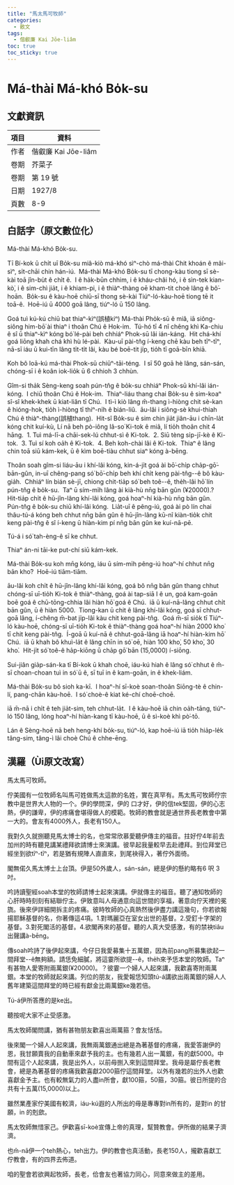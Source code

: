 ```yaml
---
title: "馬太馬可牧師"
categories:
  - 散文
tags:
  - 偕叡廉 Kai Jōe-liâm
toc: true
toc_sticky: true
---
```


# Má-thài Má-khó Bo̍k-su

## 文獻資訊

| 項目 | 資料 |
|---|---|
| 作者 | 偕叡廉 Kai Jōe-liâm |
| 卷期 | 芥菜子 |
| 卷期 | 第 19 號 |
| 日期 | 1927/8 |
| 頁數 | 8-9 |

## 白話字（原文數位化）

Má-thài Má-khó Bo̍k-su.

Tī Bí-kok ū chi̍t uī Bo̍k-su miâ-kiò má-khó sìⁿ-chò má-thài Chit khoán ê mâi-sìⁿ, si̍t-chāi chin hán-iú.  Má-thài Má-khó Bo̍k-su tī chong-kàu tiong sī sè-kài toā jîn-bu̍t ê chi̍t ê.  I ê ha̍k-būn chhim, i ê kháu-châi hó, i ê sìn-tek kian-kò͘, i ê sim-chì jia̍t, i ê khiam-pi, i ê thiàⁿ-thàng oē kham-tit choè lâng ê bô͘-hoān.  Bo̍k-su ê kàu-hoē chiū-sī thong sè-kài Tiúⁿ-ló-kàu-hoē tiong tē it toā-ê.  Hoē-iú ū 4000 goā lâng, tiúⁿ-ló ū 150 lâng.

Goá tuì kú-kú chiū bat thiaⁿ-kìⁿ(誤植kiⁿ) Má-thài Pho̍k-sū ê miâ, iā siông-siông him-bō͘ ài thiaⁿ i thoân Chú ê Hok-im.  Tú-hó tī 4 nî chêng khì Ka-chiu ê sî ū thiaⁿ-kìⁿ kóng bó͘ lé-pài beh chhiáⁿ Phok-sū lâi ián-káng.  Hit chá-khí goá liōng khah chá khì hù lé-pài.  Kàu-uī pài-tn̂g í-keng chē kàu beh tīⁿ-tīⁿ, nā-sī iáu ū kui-tīn lâng ti̍t-ti̍t lâi, kàu bé boē-tit ji̍p, tio̍h tī goā-bīn khiā.

Koh bô loā-kú má-thài Phok-sū chiūⁿ-tāi-téng.  I sī 50 goā hè lâng, sán-sán, chóng-sī i ê koân iok-lio̍k ū 6 chhioh 3 chhùn.

Gîm-si tha̍k Sèng-keng soah pún-tn̂g ê bo̍k-su chhiáⁿ Phok-sū khí-lâi ián-kóng.  I chiū thoân Chú ê Hok-im.  Thiaⁿ-liáu thang chai Bo̍k-su ê sim-koaⁿ sî-sî khek-khek ū kiat-liân tī Chú.  I tì-ì kiò lâng m̄-thang ì-hiòng chit sè-kan ê hióng-hok, tio̍h ì-hiòng tī thiⁿ-ni̍h ê bián-liû.  āu-lâi i siông-sè khui-thiah Chú ê thiàⁿ-thàng(誤植thang).  Hit-sî Bo̍k-su ê sim chin jia̍t jiân-āu i chīn-la̍t kóng chit kuí-kù, Lí nā beh pò-iông Iâ-so͘ Ki-tok ê miâ, lí tio̍h thoân chit 4 hāng.  1. Tuì má-lī-a chāi-sek-lú chhut-sì ê Ki-tok.  2. Siū tèng si̍p-jī-kè ê Ki-tok.  3. Tuì sí koh oa̍h ê Ki-tok.  4. Beh koh-chài lâi ê Ki-tok.  Thiaⁿ ê lâng chin toā siū kám-kek, ū ê kìm boē-tiàu chhut siaⁿ kóng à-bēng.

Thoân soah gîm-si liáu-āu i khí-lâi kóng, kin-á-ji̍t goá ài bō͘-chi̍p cha̍p-gō͘-bān-gûn, in-uī chêng-pang só͘ bō͘-chi̍p beh khí chi̍t keng pài-tn̂g--ê bô kàu-gia̍h.  Chhiáⁿ lín bián sè-jī, chiong chit-tia̍p só͘ beh toê--ê, the̍h-lâi hō͘ lín pún-tn̂g ê bo̍k-su.  Taⁿ ū sím-mi̍h lâng ài kià-hù nn̄g bān gûn (¥20000).?  Hit-tia̍p chi̍t ê hū-jîn-lâng khí-lâi kóng, goá hoaⁿ-hí kià-hù nn̄g bān gûn.  Pún-tn̂g ê bo̍k-su chiū khí-lâi kóng.  Lia̍t-uī ê pêng-iú, goá ài pò lín chai thâu-tú-á kóng beh chhut nn̄g bān gûn ê hū-jîn-lâng kū-nî kiàn-tio̍k chit keng pài-tn̂g ê sî í-keng ū hiàn-kim pí nn̄g bān gûn ke kuí-nā-pē.

Tú-á i só͘ tah-èng-ê sī ke chhut.

Thiaⁿ án-ni tāi-ke put-chí siū kám-kek.

Má-thài Bo̍k-su koh mn̄g kóng, iáu ū sím-mi̍h pêng-iú hoaⁿ-hí chhut nn̄g bān kho͘?  Hoē-iú tiām-tiām.

āu-lâi koh chi̍t ê hū-jîn-lâng khí-lâi kóng, goá bô nn̄g bān gûn thang chhut chóng-sī uī-tio̍h Ki-tok ê thiàⁿ-thàng, goá ài tap-siā I ê un, goá kam-goān boē goá ê chū-tōng-chhia lâi hiàn hō͘ goá ê Chú.  iā ū kuí-nā-lâng chhut chi̍t bān gûn, ū ê hiàn 5000.  Tiong-kan ū chit ê lâng khí-lâi kóng, goá sī chhut-goā lâng, í-chêng m̄-bat ji̍p-lâi kàu chit keng pài-tn̂g.  Goá m̄-sī sio̍k tī Tiúⁿ-ló kàu-hoē, chóng-sī uī-tio̍h Ki-tok ê thiàⁿ-thàng goá hoaⁿ-hí hiàn 2000 kho͘ tī chit keng pài-tn̂g.  Í-goā ū kuí-nā ê chhut-goā-lâng iā hoaⁿ-hí hiàn-kim hō͘ Chú.  iā ū khah bô khuì-la̍t ê lâng chīn in só͘ oē, hiàn 100 kho͘, 50 kho͘, 30 kho͘.  Hit-ji̍t só͘ toê-ê ha̍p-kiōng ū cha̍p gō͘ bān (15,0000) í-siōng.

Sui-jiân gia̍p-sán-ka tī Bí-kok ū khah choē, iáu-kú hiah ê lâng só͘ chhut ê m̄-sī choan-choan tuì in só͘ ū ê, sī tuī in ê kam-goān, in ê khek-liám.

Má-thài Bo̍k-su bô sioh ka-kī.  I hoaⁿ-hí sī-koè soan-thoân Siōng-tè ê chin-lí, pang-chān kàu-hoē.  I só͘ choè-ê kiat ké-chí choē-choē.

iā m̄-nā i chi̍t ê teh jia̍t-sim, teh chhut-la̍t.  I ê kàu-hoē iā chin oa̍h-tāng, tiúⁿ-ló 150 lâng, lóng hoaⁿ-hí hiàn-kang tī kàu-hoē, ū ê sì-koè khì pò͘-tō.

Lán ê Sèng-hoē nā beh heng-khí bo̍k-su, tiúⁿ-ló, kap hoē-iú iā tio̍h hia̍p-le̍k tâng-sim, tâng-ì lâi choè Chú ê chhe-ēng.

## 漢羅（Ùi原文改寫）

馬太馬可牧師。

佇美國有一位牧師名叫馬可姓做馬太這款的名姓，實在真罕有。馬太馬可牧師佇宗教中是世界大人物的一个。伊的學問深，伊的 口才好，伊的信tek堅固，伊的心志熱，伊的謙卑，伊的疼痛會堪得做人的模範。牧師的教會就是通世界長老教會中第一大的。會友有4000外人，長老有150人。

我對久久就捌聽見馬太博士的名，也常常欣慕愛聽伊傳主的福音。拄好佇4年前去加州的時有聽見講某禮拜欲請博士來演講。彼早起我量較早去赴禮拜。到位拜堂已經坐到欲tīⁿ-tīⁿ，若是猶有規陣人直直來，到尾袂得入，著佇外面徛。

閣無偌久馬太博士上台頂。伊是50外歲人，sán-sán，總是伊的懸約略有6 呎 3吋。

吟詩讀聖經soah本堂的牧師請博士起來演講。伊就傳主的福音。聽了通知牧師的心肝時時刻刻有結聯佇主。伊致意叫人毋通意向這世間的享福，著意向佇天裡的冕旒。後來伊詳細開拆主的疼痛。彼時牧師的心真熱然後伊盡力講這幾句，你若欲報揚耶穌基督的名，你著傳這4項。1.對瑪麗亞在室女出世的基督。2.受釘十字架的基督。3.對死閣活的基督。4.欲閣再來的基督。聽的人真大受感激，有的禁袂tiâu出聲講à-bēng。

傳soah吟詩了後伊起來講，今仔日我愛募集十五萬銀，因為前pang所募集欲起一間拜堂--ê無夠額。請恁免細膩，將這霎所欲提--ê，the̍h來予恁本堂的牧師。Taⁿ有甚物人愛寄附兩萬銀(¥20000)。？彼霎一个婦人人起來講，我歡喜寄附兩萬銀。本堂的牧師就起來講。列位的朋友，我愛報恁知頭tú-á講欲出兩萬銀的婦人人舊年建築這間拜堂的時已經有獻金比兩萬銀ke幾若倍。

Tú-á伊所答應的是ke出。

聽按呢大家不止受感激。

馬太牧師閣問講，猶有甚物朋友歡喜出兩萬箍？會友恬恬。

後來閣一个婦人人起來講，我無兩萬銀通出總是為著基督的疼痛，我愛答謝伊的恩，我甘願賣我的自動車來獻予我的主。也有幾若人出一萬銀，有的獻5000。中間有這个人起來講，我是出外人，以前毋捌入來到這間拜堂。我毋是屬佇長老教會，總是為著基督的疼痛我歡喜獻2000箍佇這間拜堂。以外有幾若的出外人也歡喜獻金予主。也有較無氣力的人盡in所會，獻100箍，50箍，30箍。彼日所提的合共有十五萬(15,0000)以上。

雖然業產家佇美國有較濟，iáu-kú遐的人所出的毋是專專對in所有的，是對in 的甘願，in 的剋歛。

馬太牧師無惜家己。伊歡喜sī-koè宣傳上帝的真理，幫贊教會。伊所做的結果子濟濟。

也m̄-nā伊一个teh熱心，teh出力。伊的教會也真活動，長老150人，攏歡喜獻工佇教會，有的四界去佈道。

咱的聖會若欲興起牧師，長老，佮會友也著協力同心，同意來做主的差用。
